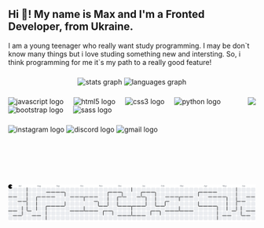<h2 align="left">Hi 👋! My name is Max and I'm a Fronted Developer, from Ukraine.</h2>
<p align="left">I am a young teenager who really want study programming. I may be don`t know many things but i love studing something new and intersting. So, i think programming for me it`s my path to a really good feature!</p>

###

<div align="center">
  <img src="https://github-readme-stats.vercel.app/api?username=BONBINOVNCH&hide_title=false&hide_rank=false&show_icons=true&include_all_commits=true&count_private=true&disable_animations=false&theme=omni&locale=en&hide_border=false" height="160" alt="stats graph"  />
  <img src="https://github-readme-stats.vercel.app/api/top-langs?username=BONBINOVNCH&locale=en&hide_title=false&layout=compact&card_width=320&langs_count=5&theme=omni&hide_border=false" height="160" alt="languages graph"  />
</div>

###

<img align="right" height="178" src="https://media0.giphy.com/media/v1.Y2lkPTc5MGI3NjExZmp5MDRoY3cxcDQ0cmg2dmFobmc4dTdyMWs5bWMwcXVod3hmbmpkcCZlcD12MV9pbnRlcm5hbF9naWZfYnlfaWQmY3Q9Zw/7NoNw4pMNTvgc/giphy.gif"  />

###

<div align="left">
  <img src="https://cdn.jsdelivr.net/gh/devicons/devicon/icons/javascript/javascript-original.svg" height="81" alt="javascript logo"  />
  <img width="12" />
  <img src="https://cdn.jsdelivr.net/gh/devicons/devicon/icons/html5/html5-original.svg" height="81" alt="html5 logo"  />
  <img width="12" />
  <img src="https://cdn.jsdelivr.net/gh/devicons/devicon/icons/css3/css3-original.svg" height="81" alt="css3 logo"  />
  <img width="12" />
  <img src="https://cdn.jsdelivr.net/gh/devicons/devicon/icons/python/python-original.svg" height="81" alt="python logo"  />
  <img width="12" />
  <img src="https://cdn.jsdelivr.net/gh/devicons/devicon/icons/bootstrap/bootstrap-original.svg" height="81" alt="bootstrap logo"  />
  <img width="12" />
  <img src="https://cdn.jsdelivr.net/gh/devicons/devicon/icons/sass/sass-original.svg" height="81" alt="sass logo"  />
</div>

###

<div align="left">
  <img src="https://img.shields.io/static/v1?message=Instagram&logo=instagram&label=&color=E4405F&logoColor=white&labelColor=&style=for-the-badge" height="47" alt="instagram logo"  />
  <img src="https://img.shields.io/static/v1?message=Discord&logo=discord&label=&color=7289DA&logoColor=white&labelColor=&style=for-the-badge" height="47" alt="discord logo"  />
  <img src="https://img.shields.io/static/v1?message=Gmail&logo=gmail&label=&color=D14836&logoColor=white&labelColor=&style=for-the-badge" height="47" alt="gmail logo"  />
</div>

###

<br clear="both">

<picture>
  <source media="(prefers-color-scheme: dark)" srcset="https://raw.githubusercontent.com/BONBINOVNCH/BONBINOVNCH/output/pacman-contribution-graph-dark.svg">
  <source media="(prefers-color-scheme: light)" srcset="https://raw.githubusercontent.com/BONBINOVNCH/BONBINOVNCH/output/pacman-contribution-graph.svg">
  <img alt="pacman contribution graph" src="https://raw.githubusercontent.com/BONBINOVNCH/BONBINOVNCH/output/pacman-contribution-graph.svg">
</picture>

###

